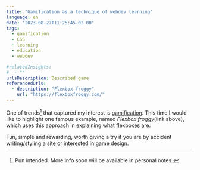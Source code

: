 ```yaml
---
title: "Gamification as a technique of webdev learning"
language: en
date: "2023-08-27T11:25:45-02:00"
tags:
  - gamification
  - CSS
  - learning
  - education
  - webdev

#relatedInsights:
#  - ""
urlsDescription: Described game
referencedUrls:
  - description: "Flexbox froggy"
    url: "https://flexboxfroggy.com/"
---
```


One of trends[^1] that captured my interest is [gamification](https://en.wikipedia.org/wiki/Gamification). This time I would like to highlight one famous example, named _Flexbox froggy_(link above), which uses this approach in explaining what [flexboxes](https://en.wikipedia.org/wiki/CSS_Flexible_Box_Layout) are.

Fun, simple and rewarding, worth giving a try if you are by accident writing/styling a site or interested in game design.

[^1]: Pun intended. More info soon will be available in personal notes.
